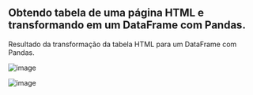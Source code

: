 ## Obtendo tabela de uma página HTML e transformando em um DataFrame com Pandas.

<p>Resultado da transformação da tabela HTML para um DataFrame com Pandas.</p>

![image](https://github.com/italo-mgl/Ciencias_de_Dados_Projetos/assets/111648211/faffae8a-fb7a-4207-ad03-ce0f61dbba7d)

![image](https://github.com/italo-mgl/Ciencias_de_Dados_Projetos/assets/111648211/02e74f94-e14b-4b6b-819c-c6ba8b1f68d1)
